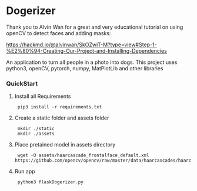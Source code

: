 # Dogerizer


Thank you to Alvin Wan for a great and very educational tutorial on using openCV to detect faces and adding masks: 

   https://hackmd.io/@alvinwan/SkOZwiT-M?type=view#Step-1-%E2%80%94-Creating-Our-Project-and-Installing-Dependencies

An application to turn all people in a photo into dogs. 
This project uses python3, openCV, pytorch, numpy, MatPlotLib and other libraries 

### QuickStart

1. Install all Requirements

        
        pip3 install -r requirements.txt

2. Create a static folder and assets folder

        mkdir ./static
        mkdir ./assets

3. Place pretained model in assets directory
        

        wget -O assets/haarcascade_frontalface_default.xml https://github.com/opencv/opencv/raw/master/data/haarcascades/haarcascade_frontalface_default.xml


4. Run app 

        python3 flaskDogerizer.py